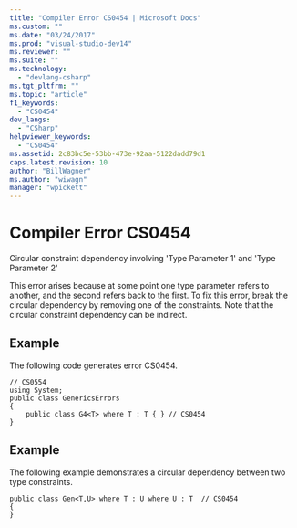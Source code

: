 ```yaml
---
title: "Compiler Error CS0454 | Microsoft Docs"
ms.custom: ""
ms.date: "03/24/2017"
ms.prod: "visual-studio-dev14"
ms.reviewer: ""
ms.suite: ""
ms.technology: 
  - "devlang-csharp"
ms.tgt_pltfrm: ""
ms.topic: "article"
f1_keywords: 
  - "CS0454"
dev_langs: 
  - "CSharp"
helpviewer_keywords: 
  - "CS0454"
ms.assetid: 2c83bc5e-53bb-473e-92aa-5122dadd79d1
caps.latest.revision: 10
author: "BillWagner"
ms.author: "wiwagn"
manager: "wpickett"
---
```

# Compiler Error CS0454
Circular constraint dependency involving 'Type Parameter 1' and 'Type Parameter 2'  
  
 This error arises because at some point one type parameter refers to another, and the second refers back to the first. To fix this error, break the circular dependency by removing one of the constraints. Note that the circular constraint dependency can be indirect.  
  
## Example  
 The following code generates error CS0454.  
  
```  
// CS0554  
using System;  
public class GenericsErrors   
{  
    public class G4<T> where T : T { } // CS0454  
}  
```  
  
## Example  
 The following example demonstrates a circular dependency between two type constraints.  
  
```  
public class Gen<T,U> where T : U where U : T  // CS0454  
{  
}  
```